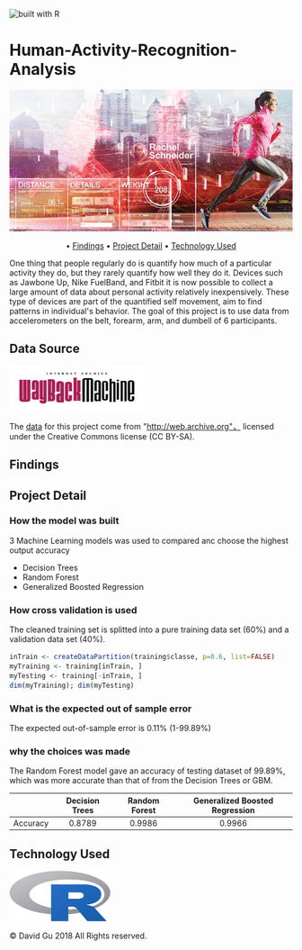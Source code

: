 ![built with R](https://img.shields.io/badge/built%20with-R-blue.svg)    

# Human-Activity-Recognition-Analysis

![alt text](https://raw.githubusercontent.com/david880110/Human-Activity-Recognition-Analysis/master/image/under-armour-connected-fitness-666x333.jpg)

<p align="center">
  • <a href="#findings">Findings</a>
  • <a href="#syntax-detail">Project Detail</a>
  • <a href="#technology-Used">Technology Used</a>
</p>

One thing that people regularly do is quantify how much of a particular activity they do, but they rarely quantify how well they do it. Devices such as Jawbone Up, Nike FuelBand, and Fitbit it is now possible to collect a large amount of data about personal activity relatively inexpensively. These type of devices are part of the quantified self movement, aim to find patterns in individual's behavior. The goal of this project is to use data from accelerometers on the belt, forearm, arm, and dumbell of 6 participants.
## Data Source

<img src="https://raw.githubusercontent.com/david880110/Human-Activity-Recognition-Analysis/master/image/wayback-machine-logo.jpg" width="240" height="80"/>

The [data](http://web.archive.org/web/20161224072740/http:/groupware.les.inf.puc-rio.br/har.) for this project come from "http://web.archive.org"， licensed under the Creative Commons license (CC BY-SA).
## Findings 

## Project Detail

### How the model was built

3 Machine Learning models was used to compared anc choose the highest output accuracy
* Decision Trees
* Random Forest
* Generalized Boosted Regression

### How cross validation is used
The cleaned training set is splitted into a pure training data set (60%) and a validation data set (40%).

```R
inTrain <- createDataPartition(training$classe, p=0.6, list=FALSE)
myTraining <- training[inTrain, ]
myTesting <- training[-inTrain, ]
dim(myTraining); dim(myTesting)
```



### What is the expected out of sample error
The expected out-of-sample error is 0.11% (1-99.89%)

### why the choices was made

The Random Forest model gave an accuracy of testing dataset of 99.89%, which was more accurate than that of from the Decision Trees or GBM.

|          | Decision Trees | Random Forest | Generalized Boosted Regression |
|:--------:|:--------------:|:-------------:|:------------------------------:|
| Accuracy |     0.8789     |     0.9986    |             0.9966             |

## Technology Used

<img src="https://raw.githubusercontent.com/david880110/tech-logo/master/R_logo.svg.png" width="180" height="90"/>

© David Gu 2018 All Rights reserved.
